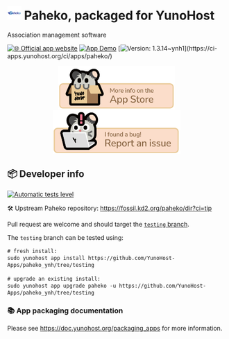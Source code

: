 <!--
N.B.: This README was automatically generated by <https://github.com/YunoHost/apps_tools/blob/main/readme_generator>
It shall NOT be edited by hand.
-->

<h1>
  <img src="https://raw.githubusercontent.com/YunoHost/apps/main/logos/paheko.png" width="32px" alt="Logo of Paheko">
  Paheko, packaged for YunoHost
</h1>

Association management software

[![🌐 Official app website](https://img.shields.io/badge/Official_app_website-darkgreen?style=for-the-badge)](https://paheko.cloud)
[![App Demo](https://img.shields.io/badge/App_Demo-blue?style=for-the-badge)](https://paheko.cloud/essai/)
[![Version: 1.3.14~ynh1](https://img.shields.io/badge/Version-1.3.14~ynh1-rgba(0,150,0,1)?style=for-the-badge)](https://ci-apps.yunohost.org/ci/apps/paheko/)

<div align="center">
<a href="https://apps.yunohost.org/app/paheko"><img height="100px" src="https://github.com/YunoHost/yunohost-artwork/raw/refs/heads/main/badges/neopossum-badges/badge_more_info_on_the_appstore.svg"/></a>
<a href="https://github.com/YunoHost-Apps/paheko_ynh/issues"><img height="100px" src="https://github.com/YunoHost/yunohost-artwork/raw/refs/heads/main/badges/neopossum-badges/badge_report_an_issue.svg"/></a>
</div>

## 📦 Developer info

[![Automatic tests level](https://apps.yunohost.org/badge/cilevel/paheko)](https://ci-apps.yunohost.org/ci/apps/paheko/)

🛠️ Upstream Paheko repository: <https://fossil.kd2.org/paheko/dir?ci=tip>

Pull request are welcome and should target the [`testing` branch](https://github.com/YunoHost-Apps/paheko_ynh/tree/testing).

The `testing` branch can be tested using:
```
# fresh install:
sudo yunohost app install https://github.com/YunoHost-Apps/paheko_ynh/tree/testing

# upgrade an existing install:
sudo yunohost app upgrade paheko -u https://github.com/YunoHost-Apps/paheko_ynh/tree/testing
```

### 📚 App packaging documentation

Please see <https://doc.yunohost.org/packaging_apps> for more information.